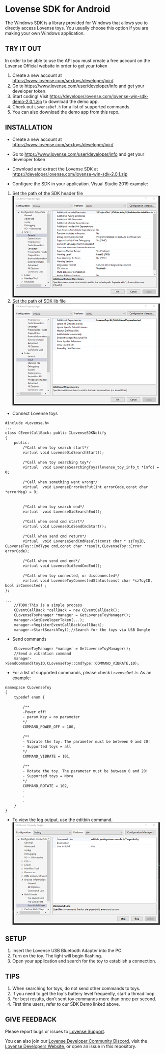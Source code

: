 Lovense SDK for Android
========================

The Windows SDK is a library provided for Windows that allows you to directly access Lovense toys. You usually choose this option if you are making your own Windows application.


TRY IT OUT
----------

In order to be able to use the API you must create a free account on the Lovense Official website in order to get your token
1. Create a new account at https://www.lovense.com/sextoys/developer/join/.
2. Go to https://www.lovense.com/user/developer/info and get your developer token.
3. Start coding! Visit https://developer.lovense.com/lovense-win-sdk-demo-2.0.1.zip to download the demo app.
4. Check out `LovenseDef.h` for a list of supported commands.
5. You can also download the demo app from this repo.


INSTALLATION
------------

- Create a new account at https://www.lovense.com/sextoys/developer/join/

- Go to https://www.lovense.com/user/developer/info and get your developer token

- Download and extract the Lovense SDK at https://developer.lovense.com/lovense-win-sdk-2.0.1.zip

- Configure the SDK in your application. Visual Studio 2019 example:
1. Set the path of the SDK header file
![Alt text](https://github.com/lovense/Lovense-Windows-SDK/blob/main/windows-sdk-configure-head.52e96ef6.png "SDK Header file")
2. Set the path of SDK lib file
![Alt text](https://github.com/lovense/Lovense-Windows-SDK/blob/main/windows-sdk-configure-lib.0d4eed86.png "SDK lib file")


- Connect Lovense toys

```
#include <Lovense.h>
...
class CEventCallBack: public ILovenseSDKNotify
{
	public:
		/*Call when toy search start*/
		virtual	void LovenseDidSearchStart();

		/*Call when toy searching toy*/
		virtual  void LovenseSearchingToys(lovense_toy_info_t *info) = 0;

		/*Call when something went wrong*/
		virtual  void LovenseErrorOutPut(int errorCode,const char *errorMsg) = 0;


		/*Call when toy search end*/
		virtual  void LovenseDidSearchEnd();

		/*Call when send cmd start*/
		virtual	void LovenseDidSendCmdStart();

		/*Call when send cmd return*/
		virtual  void LovenseSendCmdResult(const char * szToyID, CLovenseToy::CmdType cmd,const char *result,CLovenseToy::Error errorCode);

		/*Call when send cmd end*/
		virtual	void LovenseDidSendCmdEnd();

		/*Call when toy connected, or disconnected*/
		virtual void LovenseToyConnectedStatus(const char *szToyID, bool isConnected) ;
};

...
	//TODO:This is a simple process
	CEventCallBack *callBack = new CEventCallBack();
	CLovenseToyManager *manager = GetLovenseToyManager();
	manager->SetDeveloperToken(...);
	manager->RegisterEventCallBack(callBack);
	manager->StartSearchToy();//Search for the toys via USB Dongle
```

- Send commands

```
	CLovenseToyManager *manager = GetLovenseToyManager();
	//Send a vibration command
	manager->SendCommand(toyID,CLovenseToy::CmdType::COMMAND_VIBRATE,10);
```

- For a list of supported commands, please check `LovenseDef.h`. As an example:

```
namespace CLovenseToy
{
	typedef enum {

		/**
		-Power off!
		- param Key = no parameter
		*/
		COMMAND_POWER_OFF = 100,

		/**
		- Vibrate the toy. The parameter must be between 0 and 20!
		- Supported toys = all
		*/
		COMMAND_VIBRATE = 101,

		/**
		- Rotate the toy. The parameter must be between 0 and 20!
		- Supported toys = Nora
		*/
		COMMAND_ROTATE = 102,
		.
		.
		.
	}
}
```

- To view the log output, use the editbin command.
![Alt text](https://github.com/lovense/Lovense-Windows-SDK/blob/main/editbin.png "Editbin")


SETUP 
-----
1. Insert the Lovense USB Bluetooth Adapter into the PC.
2. Turn on the toy. The light will begin flashing.
3. Open your application and search for the toy to establish a connection.


TIPS
----

1. When searching for toys, do not send other commands to toys.
2. If you need to get the toy's battery level frequently, start a thread loop.
3. For best results, don't sent toy commands more than once per second.
4. First time users, refer to our SDK Demo linked above.


GIVE FEEDBACK
-------------
Please report bugs or issues to [Lovense Support](mailto:developer@mail.lovense.com).

You can also join our [Lovense Developer Community Discord](https://discord.gg/dW9f54BwqR), visit the [Lovense Developers Website](https://developer.lovense.com/#introduction), or open an issue in this repository.
